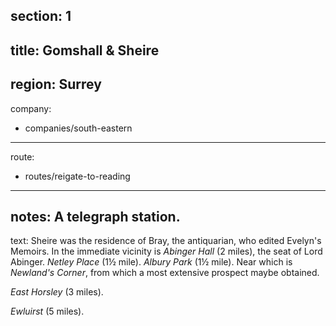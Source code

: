 section: 1
----
title: Gomshall & Sheire
----
region: Surrey
----
company:
- companies/south-eastern
----
route:
- routes/reigate-to-reading
----
notes: A telegraph station.
----
text: Sheire was the residence of Bray, the antiquarian, who edited Evelyn's Memoirs. In the immediate vicinity is *Abinger Hall* (2 miles), the seat of Lord Abinger. *Netley Place* (1½ mile). *Albury Park* (1½ mile). Near which is *Newland's Corner*, from which a most extensive prospect maybe obtained.

*East Horsley* (3 miles).

*Ewluirst* (5 miles).
